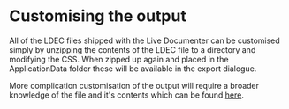 # Customising the output

All of the LDEC files shipped with the Live Documenter can be customised simply by unzipping the contents of the LDEC file to a directory and modifying the CSS. When zipped up again and placed in the ApplicationData folder these will be available in the export dialogue.

More complication customisation of the output will require a broader knowledge of the file and it's contents which can be found [here](../live-documenter-export-configuration).
